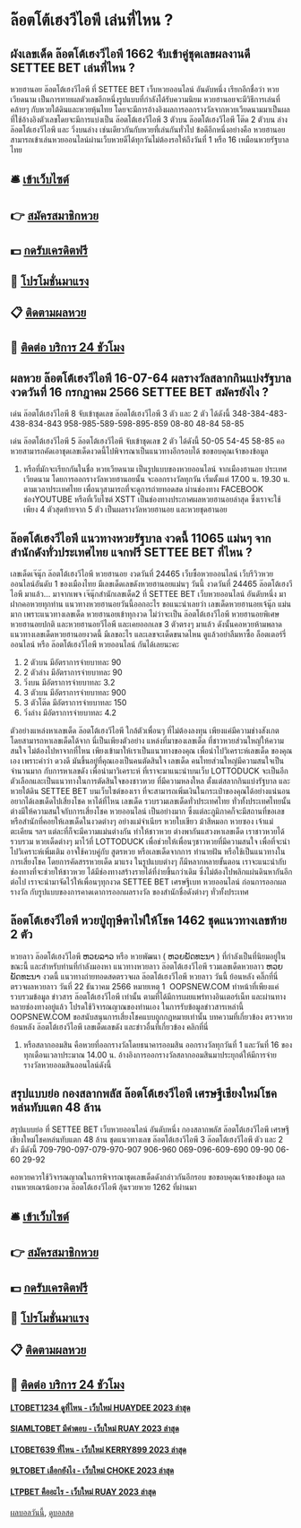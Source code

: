# ล๊อตโต้เฮงวีไอพี เล่นที่ไหน ?
## ผังเลขเด็ด ล๊อตโต้เฮงวีไอพี 1662 จับเข้าคู่ชุดเลขผลงานดี SETTEE BET เล่นที่ไหน ?
หวยฮานอย ล๊อตโต้เฮงวีไอพี ที่ SETTEE BET เว็บหวยออนไลน์ อันดับหนึ่ง เรียกอีกชื่อว่า หวยเวียดนาม เป็นการทายผลตัวเลขอีกหนึ่งรูปแบบที่กำลังได้รับความนิยม หวยฮานอยจะมีวิธีการเล่นที่คล้ายๆ กับหวยใต้ดินและหวยหุ้นไทย
โดยจะมีการอ้างอิงผลการออกรางวัลจากหวยเวียดนามมาเป็นผลที่ใช้อ้างอิงตัวเลขโดยจะมีการแบ่งเป็น ล๊อตโต้เฮงวีไอพี 3 ตัวบน ล๊อตโต้เฮงวีไอพี โต๊ด 2 ตัวบน ล่าง ล๊อตโต้เฮงวีไอพี และ วิ่งบนล่าง
เช่นเดียวกันกับหวยที่เล่นกันทั่วไป ข้อดีอีกหนึ่งอย่างคือ หวยฮานอย สามารถเข้าเล่นหวยออนไลน์ผ่านเว็บหวยดีได้ทุกวันไม่ต้องรอให้ถึงวันที่ 1 หรือ 16 เหมือนหวยรัฐบาลไทย

## 🛎 [เข้าเว็บไซต์](https://bit.ly/3BG5bNw)
## 👉 [สมัครสมาชิกหวย](https://bit.ly/3BG5bNw)
## 💵 [กดรับเครดิตฟรี](https://bit.ly/3C3mvgS)
## 👑 [โปรโมชั่นมาแรง](https://bit.ly/3C3mvgS)
## 📋 [ติดตามผลหวย](https://bit.ly/3C3mvgS)
## 📱 [ติดต่อ บริการ 24 ชัวโมง](https://bit.ly/3C3mvgS)

## ผลหวย ล๊อตโต้เฮงวีไอพี 16-07-64 ผลรางวัลสลากกินแบ่งรัฐบาล งวดวันที่ 16 กรกฎาคม 2566 SETTEE BET สมัครยังไง ?
เด่น ล๊อตโต้เฮงวีไอพี 8 จับเข้าชุดเลข ล๊อตโต้เฮงวีไอพี 3 ตัว และ 2 ตัว ได้ดังนี้
348-384-483-438-834-843
958-985-589-598-895-859
08-80
48-84
58-85

เด่น ล๊อตโต้เฮงวีไอพี 5 ล๊อตโต้เฮงวีไอพี จับเข้าชุดเลข 2 ตัว ได้ดังนี้
50-05
54-45
58-85
คอหวยสามารถคัดเอาชุดเลขเด็ดงวดนี้ไปพิจารณาเป็นแนวทางอีกรอบได้
ขอขอบคุณเจ้าของข้อมูล
1. หรือที่มักจะเรียกกันในชื่อ หวยเวียดนาม เป็นรูปแบบของหวยออนไลน์ จากเมืองฮานอย ประเทศเวียดนาม โดยการออกรางวัลหวยฮานอยนั้น จะออกรางวัลทุกวัน เริ่มตั้งแต่ 17.00 น. 19.30 น. ตามเวลาประเทศไทย เพื่อนๆสามารถที่จะดูการถ่ายทอดสด ผ่านช่องทาง FACEBOOK ช่องYOUTUBE หรือที่เว็บไซต์ XSTT เป็นช่องทางประกาศผลหวยฮานอยล่าสุด ซึ่งเราจะใช้เพียง 4 ตัวสุดท้ายจาก 5 ตัว เป็นผลรางวัลหวยฮานอย และหวยชุดฮานอย

## ล๊อตโต้เฮงวีไอพี แนวทางหวยรัฐบาล งวดนี้ 11065 แม่นๆ จากสำนักดังทั่วประเทศไทย แจกฟรี SETTEE BET ที่ไหน ?
เลขเด็ดเจ๊นุ๊ก ล๊อตโต้เฮงวีไอพี หวยฮานอย งวดวันที่ 24465
เว็บซื้อหวยออนไลน์ เว็บรีวิวหวยออนไลน์อันดับ 1 ของเมืองไทย มีเลขเด็ดเลขดังหวยฮานอยแม่นๆ วันนี้ งวดวันที่ 24465 ล๊อตโต้เฮงวีไอพี มาแล้ว… มาจากเพจ เจ๊นุ๊กสำนักเลขเด็ด2 ที่ SETTEE BET เว็บหวยออนไลน์ อันดับหนึ่ง มาฝากคอหวยทุกท่าน แนวทางหวยฮานอยวันนี้ออกอะไร ขอแนะนำเลยว่า เลขเด็ดหวยฮานอยเจ้นุ๊ก แม่นมาก เพราะแนวทางเลขเด็ด หวยฮานอยเข้าทุกงวด ไม่ว่าจะเป็น ล๊อตโต้เฮงวีไอพี หวยฮานอยพิเศษ หวยฮานอยปกติ และหวยฮานอยวีไอพี และเคยออกเลข 3 ตัวตรงๆ มาแล้ว ดังนั้นคอหวยห้ามพลาด แนวทางเลขเด็ดหวยฮานอยงวดนี้ มีเลขอะไร และเลขจะเด็ดขนาดไหน ดูแล้วอย่าลืมหาซื้อ ล็อตเตอร์รี่ออนไลน์ หรือ ล๊อตโต้เฮงวีไอพี หวยออนไลน์ กันได้เลยนะคะ
1. 2 ตัวบน มีอัตราการจ่ายบาทละ 90
2. 2 ตัวล่าง มีอัตราการจ่ายบาทละ 90
3. วิ่งบน มีอัตราการจ่ายบาทละ 3.2
4. 3 ตัวบน มีอัตราการจ่ายบาทละ 900
5. 3 ตัวโต๊ด มีอัตราการจ่ายบาทละ 150
6. วิ่งล่าง มีอัตราการจ่ายบาทละ 4.2

ตัวอย่างแหล่งหาเลขเด็ด ล๊อตโต้เฮงวีไอพี ใกล้ตัวเพื่อนๆ ที่ไม่ต้องลงทุน เพียงแค่มีความช่างสังเกต โดยสามารถหาเลขเด็ดได้จาก
นี่เป็นเพียงตัวอย่าง แหล่งที่มาของเลขเด็ด ที่ชาวหวยส่วนใหญ่ให้ความสนใจ ไม่ต้องไปหาจากที่ไหน เพียงเข้ามาให้เราเป็นแนวทางของคุณ เพื่อนำไปวิเคราะห์เลขเด็ด ของคุณเอง เพราะคำว่า ดวงดี มันขึ้นอยู่ที่คุณเองเป็นคนตัดสินใจ
เลขเด็ด คนไทยส่วนใหญ่มีความสนใจเป็นจำนวนมาก กับการหาเลขดัง เพื่อนำมาวิเคราะห์ ที่เราจะมาแนะนำบนเว็บ LOTTODUCK จะเป็นอีกตัวเลือกและเป็นแนวทางในการตัดสินใจของชาวหวย ที่มีความหลงใหล ตั้งแต่สลากกินแบ่งรัฐบาล และหวยใต้ดิน SETTEE BET บนเว็บไซต์ของเรา ที่จะสามารถเพิ่มเงินในกระเป๋าของคุณได้อย่างแน่นอน
อยากได้เลขเด็ดไปเสี่ยงโชค หาได้ที่ไหน
เลขเด็ด รวบรวมเลขเด็ดทั่วประเทศไทย ทั่วทั้งประเทศไทยนั้น ต่างมีให้ความสนใจกับการเสี่ยงโชค หวยออนไลน์ เป็นอย่างมาก ซึ่งแต่ละภูมิภาคก็จะมีสถานที่ขอเลข หรือสำนักที่คอยให้เลขเด็ดในงวดต่างๆ อย่างแม่จำเนียร หวยใบเขียว ม้าสีหมอก หวยซอง เจ้าแม่ตะเคียน ฯลฯ แต่ละที่ก็จะมีความแม่นต่างกัน ทำให้ชาวหวย ต่างพากันแสวงหาเลขเด็ด เราชาวหวยได้รวบรวม หวยเด็ดต่างๆ มาไว้ที่ LOTTODUCK เพื่อช่วยให้เพื่อนๆชาวหวยที่มีความสนใจ เพื่อที่จะนำไปวิเคราะห์เพิ่มเติม อาจใช้ควบคู่กับ สูตรหวย หรือเลขเด็ดจากการ ทำนายฝัน หรือใช้เป็นแนวทางในการเสี่ยงโชค
โดยการคัดสรรหวยเด็ด มาแรง ในรูปแบบต่างๆ ก็มีหลากหลายขั้นตอน เราจะแนะนำกับช่องทางที่จะช่วยให้ชาวหวย ได้มีช่องทางสร้างรายได้ที่ง่ายขึ้นกว่าเดิม ซึ่งไม่ต้องไปพลิกแผ่นดินหากันอีกต่อไป เราจะนำมาจัดไว้ให้เพื่อนๆทุกงวด SETTEE BET เศรษฐีเบท หวยออนไลน์ ก่อนการออกผลรางวัล กับรูปแบบของการคาดเดาการออกผลรางวัล ของสำนักชื่อดังต่างๆ ทั่วทั้งประเทศ

## ล๊อตโต้เฮงวีไอพี หวยปู่ฤาษีตาไฟให้โชค 1462 ชุดแนวทางเลขท้าย 2 ตัว
หวยลาว ล๊อตโต้เฮงวีไอพี ຫວຍລາວ หรือ หวยพัฒนา ( ຫວຍພັດທະນາ ) ที่กำลังเป็นที่นิยมอยู่ในขณะนี้ และสำหรับท่านที่กำลังมองหา แนวทางหวยลาว ล๊อตโต้เฮงวีไอพี รวมเลขเด็ดหวยลาว ຫວຍພັດທະນາ งวดนี้
 แนวทางถ่ายทอดสดตรวจผล ล๊อตโต้เฮงวีไอพี หวยลาว วันนี้ ย้อนหลัง คลิ๊กที่นี่ 
ตรวจผลหวยลาว วันที่ 22 ธันวาคม 2566
หมายเหตุ 1  OOPSNEW.COM ทำหน้าที่เพียงแค่รวบรวมข้อมูล ข่าวสาร ล๊อตโต้เฮงวีไอพี เท่านั้น ตามที่ได้มีการเผยแพร่ทางอินเตอร์เน็ท และผ่านทางหลายช่องทางอยู่แล้ว โปรดใช้วิจารณญาณของท่านเอง ในการรับข้อมูลข่าวสารเหล่านี้ OOPSNEW.COM ขอสนับสนุนการเสี่ยงโชคแบบถูกกฎหมายเท่านั้น
บทความที่เกี่ยวข้อง
ตรวจหวยย้อนหลัง ล๊อตโต้เฮงวีไอพี เลขเด็ดเลขดัง และข่าวอื่นที่เกี่ยวข้อง คลิกที่นี่
1. หรือสลากออมสิน คือหวยที่ออกรางวัลโดยธนาคารออมสิน ออกรางวัลทุกวันที่ 1 และวันที่ 16 ของทุกเดือนเวลาประมาณ 14.00 น. อ้างอิงการออกรางวัลสลากออมสินมาประยุกต์ให้มีการจ่ายรางวัลหวยออมสินออนไลน์ดังนี้

## สรุปแบบย่อ กองสลากพลัส ล๊อตโต้เฮงวีไอพี เศรษฐีเชียงใหม่โชคหล่นทับแตก 48 ล้าน
สรุปแบบย่อ ที่ SETTEE BET เว็บหวยออนไลน์ อันดับหนึ่ง กองสลากพลัส ล๊อตโต้เฮงวีไอพี เศรษฐีเชียงใหม่โชคหล่นทับแตก 48 ล้าน ชุดแนวทางเลข ล๊อตโต้เฮงวีไอพี 3 ล๊อตโต้เฮงวีไอพี ตัว และ 2 ตัว มีดังนี้
709-790-097-079-970-907
906-960
069-096-609-690
09-90
06-60
29-92

คอหวยควรใช้วิจารณญาณในการพิจารณาชุดเลขเด็ดดังกล่าวกันอีกรอบ
ขอขอบคุณเจ้าของข้อมูล
ผลงานหวยเณรน้อยงวด ล๊อตโต้เฮงวีไอพี ลุ้นรวยหวย 1262 ที่ผ่านมา

## 🛎 [เข้าเว็บไซต์](https://bit.ly/3BG5bNw)
## 👉 [สมัครสมาชิกหวย](https://bit.ly/3BG5bNw)
## 💵 [กดรับเครดิตฟรี](https://bit.ly/3C3mvgS)
## 👑 [โปรโมชั่นมาแรง](https://bit.ly/3C3mvgS)
## 📋 [ติดตามผลหวย](https://bit.ly/3C3mvgS)
## 📱 [ติดต่อ บริการ 24 ชัวโมง](https://bit.ly/3C3mvgS)

#### [LTOBET1234 ดูที่ไหน - เว็บใหม่ HUAYDEE 2023 ล่าสุด](https://atom.io/themes/ltobet1234%20ดูที่ไหน%20-%20เว็บใหม่%20huaydee%202023%20ล่าสุด)
#### [SIAMLTOBET มีคำตอบ - เว็บใหม่ RUAY 2023 ล่าสุด](https://atom.io/themes/siamltobet%20มีคำตอบ%20-%20เว็บใหม่%20ruay%202023%20ล่าสุด)
#### [LTOBET639 ที่ไหน - เว็บใหม่ KERRY899 2023 ล่าสุด](https://atom.io/themes/ltobet639%20ที่ไหน%20-%20เว็บใหม่%20kerry899%202023%20ล่าสุด)
#### [9LTOBET เลือกยังไง - เว็บใหม่ CHOKE 2023 ล่าสุด](https://atom.io/themes/9ltobet%20เลือกยังไง%20-%20เว็บใหม่%20choke%202023%20ล่าสุด)
#### [LTPBET คืออะไร - เว็บใหม่ RUAY 2023 ล่าสุด](https://atom.io/themes/ltpbet%20คืออะไร%20-%20เว็บใหม่%20ruay%202023%20ล่าสุด)

[ผลบอลวันนี้](https://siamsport.tv "ผลบอลวันนี้"), [ดูบอลสด](https://siamsport.tv/ดูบอลสด "ดูบอลสด")